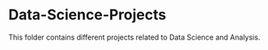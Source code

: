 # Data-Science-Projects
This folder contains different projects related to Data Science and Analysis.
